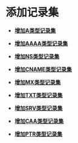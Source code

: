 # 添加记录集<a name="dns_usermanual_0006"></a>

-   **[增加A类型记录集](增加A类型记录集.md)**  

-   **[增加AAAA类型记录集](增加AAAA类型记录集.md)**  

-   **[增加NS类型记录集](增加NS类型记录集.md)**  

-   **[增加CNAME类型记录集](增加CNAME类型记录集.md)**  

-   **[增加MX类型记录集](增加MX类型记录集.md)**  

-   **[增加TXT类型记录集](增加TXT类型记录集.md)**  

-   **[增加SRV类型记录集](增加SRV类型记录集.md)**  

-   **[增加CAA类型记录集](增加CAA类型记录集.md)**  

-   **[增加PTR类型记录集](增加PTR类型记录集.md)**  


